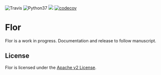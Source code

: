 ![Travis](https://travis-ci.com/ucbrise/flor.svg?branch=master)
![Python37](https://img.shields.io/badge/python-3.7-blue.svg)
[![](https://badge.fury.io/py/pyflor.svg)](https://pypi.org/project/pyflor/)
[![codecov](https://codecov.io/gh/ucbrise/flor/branch/master/graph/badge.svg)](https://codecov.io/gh/ucbrise/flor)

Flor
======

Flor is a work in progress.
Documentation and release to follow manuscript. 

## License
Flor is licensed under the [Apache v2 License](https://www.apache.org/licenses/LICENSE-2.0).
